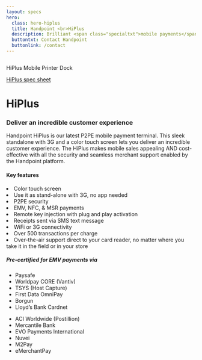 ```yaml
---
layout: specs
hero: 
  class: hero-hiplus
  title: Handpoint <br>HiPlus
  description: Brilliant <span class="specialtxt">mobile payments</span>
  buttontxt: Contact Handpoint
  buttonlink: /contact
---
```


<div class="section section-internal">
	<div class="container">
		<div class="row">
			<div class="col-md-3 col-sm-3 section-internal-left">
				<img src="https://handpoint.imgix.net/Website%20refresh%20photos/product-images/HiPlus_in_dock.jpg?w=426&h=736" class="img-responsive" alt=""/><br>
				<p class="section-internal-left-custom-txt">HiPlus Mobile Printer Dock</p>
				<a class="btn btn-default bt-custom-out" href="https://handpoint.imgix.net/Website%20refresh%20photos/spec-sheets/Handpoint-HiPlus-STANDALONE.pdf" download="HiPlus-STANDALONE.pdf" role="button">HiPlus spec sheet</a>
			</div>
			<div class="col-md-8 col-sm-8">
				<h1>HiPlus</h1>
				<h3>Deliver an incredible customer experience</h3>
				<p>Handpoint HiPlus is our latest P2PE mobile payment terminal. This sleek standalone with 3G and a color touch screen lets you deliver an incredible customer experience. The HiPlus makes mobile sales appealing AND cost-effective with all the security and seamless merchant support enabled by the Handpoint platform.</p>
				<h4>Key features</h4>
				<li>Color touch screen</li>
				<li>Use it as stand-alone with 3G, no app needed</li>
				<li>P2PE security</li>
				<li>EMV, NFC, & MSR payments</li>
				<li>Remote key injection with plug and play activation</li>
				<li>Receipts sent via SMS text message</li>
				<li>WiFi or 3G connectivity</li>
				<li>Over 500 transactions per charge</li>
				<li>Over-the-air support direct to your card reader, no matter where you take it in the field or in your store</li>
				<!-- orange box -->
				<div class="section-internal-orangebox">
					<h5>Pre-certified for EMV payments via</h5>
					<div class="row">
						<div class="col-md-6 col-sm-6">
						<ul>
						<li>Paysafe</li>
						<li>Worldpay CORE (Vantiv)</li>
						<li>TSYS (Host Capture)</li>
						<li>First Data OmniPay</li>
						<li>Borgun</li>
						<li>Lloyd’s Bank Cardnet</li>
						</ul>
						</div>
						<div class="col-md-6 col-sm-6">
						<ul>
						<li>ACI Worldwide (Postillion)</li>
						<li>Mercantile Bank</li>
						<li>EVO Payments International</li>
						<li>Nuvei</li>	
						<li>M2Pay</li>
						<li>eMerchantPay</li>
						</ul>
						</div>
					</div>
				</div>
			</div>
		</div>
	</div>
</div>

